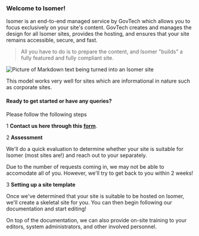 ### Welcome to Isomer! 

Isomer is an end-to-end managed service by GovTech which allows you to focus exclusively on your site's content. GovTech creates and manages the design for all Isomer sites, provides the hosting, and ensures that your site remains accessible, secure, and fast. 
> All you have to do is to prepare the content, and Isomer "builds" a fully featured and fully compliant site.

![Picture of Markdown text being turned into an Isomer site](/images/markdown-to-site.png)

This model works very well for sites which are informational in nature such as corporate sites.

#### Ready to get started or have any queries? 

Please follow the following steps

1  **Contact us here through this [form](https://form.gov.sg/5dc80f7c03b2790012428dc5)**. 

2 **Assessment**

We'll do a quick evaluation to determine whether your site is suitable for Isomer (most sites are!) and reach out to your separately.

Due to the number of requests coming in, we may not be able to accomodate all of you. However, we'll try to get back to you within 2 weeks!

3 **Setting up a site template**

Once we've determined that your site is suitable to be hosted on Isomer, we'll create a skeletal site for you. You can then begin following our documentation and start editing!


On top of the documentation, we can also provide on-site training to your editors, system administrators, and other involved personnel.
